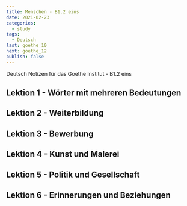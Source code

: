 ```yaml
---
title: Menschen - B1.2 eins
date: 2021-02-23
categories:
  - study
tags:
  - Deutsch
last: goethe_10
next: goethe_12
publish: false
---
```


Deutsch Notizen für das Goethe Institut - B1.2 eins

<!-- more -->

## Lektion 1 - Wörter mit mehreren Bedeutungen

## Lektion 2 - Weiterbildung

## Lektion 3 - Bewerbung

## Lektion 4 - Kunst und Malerei

## Lektion 5 - Politik und Gesellschaft

## Lektion 6 - Erinnerungen und Beziehungen
